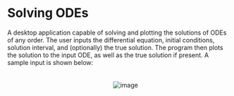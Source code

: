 # Solving ODEs
A desktop application capable of solving and plotting the solutions of ODEs of any order. The user inputs the differential equation, initial conditions, solution interval, and (optionally) the true solution. The program then plots the solution to the input ODE, as well as the true solution if present. A sample input is shown below:  
&nbsp;  
&nbsp;  
&nbsp;&nbsp;&nbsp;&nbsp;&nbsp;&nbsp;&nbsp;&nbsp;&nbsp;&nbsp;&nbsp;&nbsp;&nbsp;&nbsp;&nbsp;&nbsp;&nbsp;&nbsp;&nbsp;&nbsp;&nbsp;&nbsp;&nbsp;&nbsp;&nbsp;&nbsp;&nbsp;&nbsp;&nbsp;&nbsp;&nbsp;&nbsp;&nbsp;&nbsp;&nbsp;&nbsp;&nbsp;&nbsp;&nbsp;&nbsp;&nbsp;&nbsp;&nbsp;&nbsp;&nbsp;&nbsp;&nbsp;&nbsp;&nbsp;&nbsp;&nbsp;&nbsp;&nbsp;&nbsp;&nbsp;&nbsp;&nbsp;&nbsp;&nbsp;&nbsp;
![image](https://user-images.githubusercontent.com/101427765/217077682-15977454-43b0-45db-823e-3e3a2d28c525.png)

